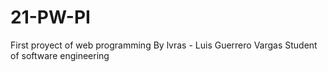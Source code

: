 # 21-PW-PI
First proyect of web programming
By lvras - Luis Guerrero Vargas
Student of software engineering

